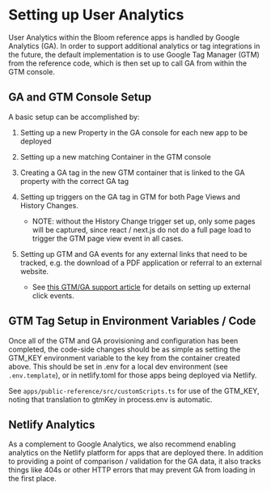# Setting up User Analytics

User Analytics within the Bloom reference apps is handled by Google Analytics (GA). In order to support additional analytics or tag integrations in the future, the default implementation is to use Google Tag Manager (GTM) from the reference code, which is then set up to call GA from within the GTM console.

## GA and GTM Console Setup

A basic setup can be accomplished by:

1. Setting up a new Property in the GA console for each new app to be deployed

2. Setting up a new matching Container in the GTM console

3. Creating a GA tag in the new GTM container that is linked to the GA property with the correct GA tag

4. Setting up triggers on the GA tag in GTM for both Page Views and History Changes.

   - NOTE: without the History Change trigger set up, only some pages will be captured, since react / next.js do not do a full page load to trigger the GTM page view event in all cases.

5. Setting up GTM and GA events for any external links that need to be tracked, e.g. the download of a PDF application or referral to an external website.
   - See [this GTM/GA support article](https://support.google.com/tagmanager/answer/6106716) for details on setting up external click events.

## GTM Tag Setup in Environment Variables / Code

Once all of the GTM and GA provisioning and configuration has been completed, the code-side changes should be as simple as setting the GTM_KEY environment variable to the key from the container created above. This should be set in .env for a local dev environment (see `.env.template`), or in netlify.toml for those apps being deployed via Netlify.

See `apps/public-reference/src/customScripts.ts` for use of the GTM_KEY, noting that translation to gtmKey in process.env is automatic.

## Netlify Analytics

As a complement to Google Analytics, we also recommend enabling analytics on the Netlify platform for apps that are deployed there. In addition to providing a point of comparison / validation for the GA data, it also tracks things like 404s or other HTTP errors that may prevent GA from loading in the first place.
